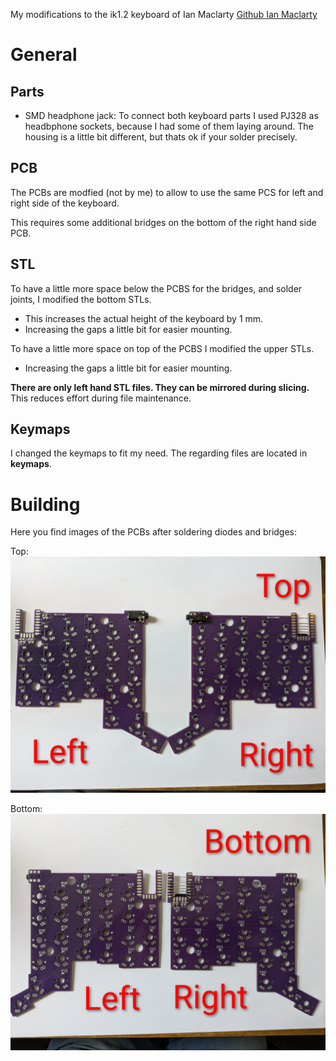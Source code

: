 My modifications to the ik1.2 keyboard of Ian Maclarty [Github Ian Maclarty](https://github.com/ianmaclarty/ik)

# General
## Parts
- SMD headphone jack: To connect both keyboard parts I used PJ328 as headbphone sockets, because I had some of them laying around. The housing is a little bit different, but thats ok if your solder precisely.

## PCB
The PCBs are modfied (not by me) to allow to use the same PCS for left and right side of the keyboard.

This requires some additional bridges on the bottom of the right hand side PCB.

## STL
To have a little more space below the PCBS for the bridges, and solder joints, I modified the bottom STLs.
- This increases the actual height of the keyboard by 1 mm.
- Increasing the gaps a little bit for easier mounting.

To have a little more space on top of the PCBS I modified the upper STLs.
- Increasing the gaps a little bit for easier mounting.

**There are only left hand STL files. They can be mirrored during slicing.**
This reduces effort during file maintenance.

## Keymaps
I changed the keymaps to fit my need.
The regarding files are located in **keymaps**.

# Building
Here you find images of the PCBs after soldering diodes and bridges:

Top:
![top pcb](images/pcb_soldering_top.jpg)

Bottom:
![bottom pcb](images/pcb_soldering_bottom.jpg)
